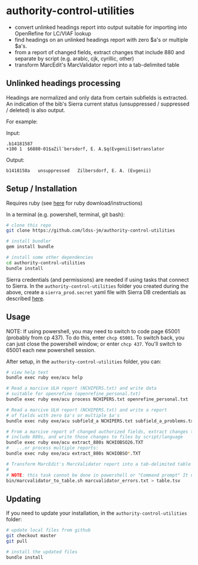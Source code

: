 # authority-control-utilities

* convert unlinked headings report into output suitable for importing into OpenRefine for LC/VIAF lookup
* find headings on an unlinked headings report with zero $a's or multiple $a's.
* from a report of changed fields, extract changes that include 880 and separate
by script (e.g. arabic, cjk, cyrillic, other)
* transform MarcEdit's MarcValidator report into a tab-delimited table

## Unlinked headings processing
Headings are normalized and only data from certain subfields is extracted. An indication of the bib's Sierra current status (unsuppressed / suppressed / deleted) is also output.

For example:

Input:

```text
.b14181587
+100 1  $6880-01$aZilʹbersdorf, E. A.$q(Evgeniĭ)$etranslator
```

Output:

```text
b1418158a   unsuppressed   Zilbersdorf, E. A. (Evgenii)
```

## Setup / Installation

Requires ruby (see [here](https://www.ruby-lang.org) for ruby download/instructions)

In a terminal (e.g. powershell, terminal, git bash):

```bash
# clone this repo
git clone https://github.com/ldss-jm/authority-control-utilities

# install bundler
gem install bundle

# install some other dependencies
cd authority-control-utilities
bundle install
```

Sierra credentials (and permissions) are needed if using tasks that connect to Sierra. In the `authority-control-utilities` folder you created during the above, create a `sierra_prod.secret` yaml file with Sierra DB credentials as described [here](https://github.com/UNC-Libraries/sierra-postgres-utilities).

## Usage

NOTE: If using powershell, you may need to switch to code page 65001 (probably from cp 437). To do this, enter `chcp 65001`. To switch back, you can just close the powershell window; or enter `chcp 437`. You'll switch to 65001 each new powershell
session.

After setup, in the `authority-control-utilities` folder, you can:
```bash
# view help text
bundle exec ruby exe/acu help

# Read a marcive ULH report (NCHIPERS.txt) and write data
# suitable for openrefine (openrefine_personal.txt)
bundle exec ruby exe/acu process NCHIPERS.txt openrefine_personal.txt

# Read a marcive ULH report (NCHIPERS.txt) and write a report
# of fields with zero $a's or multiple $a's
bundle exec ruby exe/acu subfield_a NCHIPERS.txt subfield_a_problems.txt

# From a marcive report of changed authorized fields, extract changes that
# include 880s, and write those changes to files by script/language
bundle exec ruby exe/acu extract_880s NCHIOBSO26.TXT
#   ...or process multiple reports:
bundle exec ruby exe/acu extract_880s NCHIOBSO*.TXT

# Transform MarcEdit's MarcValidator report into a tab-delimited table
#
# NOTE: this task cannot be done in powershell or "Command prompt" It needs to be done in something like git bash, terminal on a mac, etc.
bin/marcvalidator_to_table.sh marcvalidator_errors.txt > table.tsv

```

## Updating

If you need to update your installation, in the `authority-control-utilities` folder:

```bash
# update local files from github
git checkout master
git pull

# install the updated files
bundle install
```
